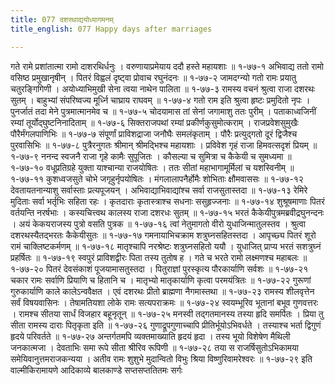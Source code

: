 ```yaml
---
title: 077 दशरथाद्ययोध्यागमनम्
title_english: 077 Happy days after marriages

---
```

<div class="audioEmbed"  caption="श्रीराम-हरिसीताराममूर्ति-घनपाठिभ्यां वचनम्" src="https://archive.org/download/Ramayana-recitation-Sriram-harisItArAmamUrti-Ghanapaati-v2/Kanda_1/Kanda_1_BK-077-Dasharathaadi_Naamayodhyagamanam.mp3"></div>
गते रामे प्रशांतात्मा रामो दाशरथिर्धनुः ।  
वरुणायाप्रमेयाय ददौ हस्ते महायशाः ॥ १-७७-१  
अभिवाद्य ततो रामो वसिष्ठ प्रमुखानृषीन् ।  
पितरं विह्वलं दृष्ट्वा प्रोवाच रघुनंदनः ॥ १-७७-२  
जामदग्न्यो गतो रामः प्रयातु चतुरङ्गिगिणी ।  
अयोध्याभिमुखी सेना त्वया नाथेन पालिता ॥ १-७७-३  
रामस्य वचनं श्रुत्वा राजा दशरथः सुतम् ।  
बाहुभ्यां संपरिष्वज्य मूर्ध्नि चाघ्राय राघवम् ॥ १-७७-४  
गतो राम इति श्रुत्वा हृष्टः प्रमुदितो नृपः ।  
पुनर्जातं तदा मेने पुत्रमात्मानमेव च ॥ १-७७-५  
चोदयामास तां सेनां जगामाशु ततः पुरीम् ।  
पताकाध्वजिनीं रम्यां तूर्योद्घुष्टनिनादिताम् ॥ १-७७-६  
सिक्तराजपथां रम्यां प्रकीर्णकुसुमोत्कराम् ।  
राजप्रवेशसुमुखैः पौरैर्मंगलपाणिभिः ॥ १-७७-७  
संपूर्णां प्राविशद्राजा जनौघैः समलंकृताम् ।  
पौरैः प्रत्युद्गतो दूरं द्विजैश्च पुरवासिभिः ॥ १-७७-८  
पुत्रैरनुगतः श्रीमान् श्रीमद्भिश्च महायशाः ।  
प्रविवेश गृहं राजा हिमवत्सदृशं प्रियम् ॥ १-७७-९  
ननन्द स्वजनै राजा गृहे कामैः सुपूजितः ।  
कौसल्या च सुमित्रा च कैकेयी च सुमध्यमा ॥ १-७७-१०  
वधूप्रतिग्रहे युक्ता याश्चान्या राजयोषितः ।  
ततः सीतां महाभागामूर्मिलां च यशस्विनीम् ॥ १-७७-११  
कुशध्वजसुते चोभे जगृहुर्नृपयोषितः ।  
मंगलालापनैर्होमैः शोभिताः क्षौमवाससः ॥ १-७७-१२  
देवतायतनान्याशु सर्वास्ताः प्रत्यपूजयन् ।  
अभिवाद्याभिवाद्यांश्च सर्वा राजसुतास्तदा ॥ १-७७-१३  
रेमिरे मुदिताः सर्वा भर्तृभिः सहिता रहः ।  
कृतदाराः कृतास्त्राश्च सधनाः ससुहृज्जनाः ॥ १-७७-१४  
शुश्रूषमाणाः पितरं वर्तयन्ति नरर्षभाः ।  
कस्यचित्त्वथ कालस्य राजा दशरधः सुतम् ॥ १-७७-१५  
भरतं कैकेयीपुत्रमब्रवीद्रघुनन्दनः ।  
अयं केकयराजस्य पुत्रो वसति पुत्रक ॥ १-७७-१६  
त्वां नेतुमागतो वीरो युधाजिन्मातुलस्तव ।  
श्रुत्वा दशरथस्यैतद्भरतः कैकेयीसुतः ॥ १-७७-१७  
गमनायाभिचक्राम शत्रुघ्नसहितस्तदा ।  
आपृच्छ्य पितरं शूरो रामं चाक्लिष्टकर्मणम् ॥ १-७७-१८  
मातृश्चापि नरश्रेष्टः शत्रुघ्नसहितो ययौ ।  
युधाजित् प्राप्य भरतं सशत्रुघ्नं प्रहर्षितः ॥ १-७७-१९  
स्वपुरं प्राविशद्वीरः पिता तस्य तुतोष ह ।  
गते च भरते रामो लक्ष्मणश्च महाबलः ॥ १-७७-२०  
पितरं देवसंकाशं पूजयामासतुस्तदा ।  
पितुराज्ञां पुरस्कृत्य पौरकार्याणि सर्वशः ॥ १-७७-२१  
चकार रामः सर्वाणि प्रियाणि च हितानि च ।  
मातृभ्यो मातृकार्याणि कृत्वा परमयंत्रितः ॥ १-७७-२२  
गुरूणां गुरुकार्याणि काले कालेऽन्ववैक्षत ।  
एवं दशरथः प्रीतो ब्राह्मणा नैगमास्तथा ॥ १-७७-२३  
रामस्य शीलवृत्तेन सर्वं विषयवासिनः ।  
तेषामतियशा लोके रामः सत्यपराक्रमः ॥ १-७७-२४  
स्वयम्भूरिव भूतानां बभूव गुणवत्तरः ।  
रामश्च सीतया सार्धं विजहार बहूनृतून् ॥ १-७७-२५  
मनस्वी तद्गतमानस्य तस्या हृदि समर्पितः ।  
प्रिया तु सीता रामस्य दाराः पितृकृता इति ॥ १-७७-२६  
गुणाद्रूपगुणाच्चापि प्रीतिर्भूयोऽभिवर्धते ।  
तस्याश्च भर्ता द्विगुणं हृदये परिवर्तते ॥ १-७७-२७  
अन्तर्गतमपि व्यक्तमाख्याति हृदयं हृदा ।  
तस्य भूयो विशेषेण मैथिली जनकात्मजा ।  
देवताभिः समा रूपे सीता श्रीरिव रूपिणी ॥ १-७७-२८  
तया स राजर्षिसुतोऽभिकामया  
समेयिवानुत्तमराजकन्यया ।  
अतीव रामः शुशुभे मुदान्वितो  
विभुः श्रिया विष्णुरिवामरेश्वरः ॥ १-७७-२९  
इति वाल्मीकिरामायणे आदिकाव्ये बालकाण्डे सप्तसप्ततितमः सर्गः